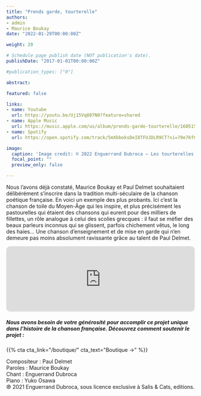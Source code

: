 ```yaml
---
title: "Prends garde, tourterelle"
authors:
- admin
- Maurice Boukay
date: "2022-01-29T00:00:00Z"

weight: 20

# Schedule page publish date (NOT publication's date).
publishDate: "2017-01-01T00:00:00Z"

#publication_types: ["0"]

abstract: 

featured: false

links:
- name: Youtube
  url: https://youtu.be/Uj15Vq807N0?feature=shared
- name: Apple Music
  url: https://music.apple.com/us/album/prends-garde-tourterelle/1605151108?i=1605151712
- name: Spotify
  url: https://open.spotify.com/track/5mXbboksDeI8TFUJDLR9CT?si=79e76f659bf54ad7

image:
  caption: 'Image credit: © 2022 Enguerrand Dubroca – Les tourterelles – Recommandation, éditions Bergeret / Collection Lequy http://fantaisiesbergeret.free.fr'
  focal_point: ""
  preview_only: false

---
```


Nous l’avons déjà constaté, Maurice Boukay et Paul Delmet souhaitaient délibérément s’inscrire dans la tradition multi-séculaire de la chanson poétique française. En voici un exemple des plus probants. Ici c’est la chanson de toile du Moyen-Âge qui les inspire, et plus précisément les pastourelles qui étaient des chansons qui eurent pour des milliers de fillettes, un rôle analogue à celui des scolies grecques : il faut se méfier des beaux parleurs inconnus qui se glissent, parfois chichement vêtus, le long des haies… Une chanson d’enseignement et de mise en garde qui n’en demeure pas moins absolument ravissante grâce au talent de Paul Delmet.


<iframe allow="autoplay *; encrypted-media *; fullscreen *; clipboard-write" frameborder="0" height="175" style="width:100%;max-width:720px;overflow:hidden;border-radius:10px;" sandbox="allow-forms allow-popups allow-same-origin allow-scripts allow-storage-access-by-user-activation allow-top-navigation-by-user-activation" src="https://embed.music.apple.com/us/album/prends-garde-tourterelle/1605151108?i=1605151712"></iframe>

##### Nous avons besoin de votre générosité pour accomplir ce projet unique dans l’histoire de la chanson française. Découvrez comment soutenir le projet :
{{% cta cta_link="/boutique/" cta_text="Boutique →" %}}

<p>Compositeur : Paul Delmet <br>
Paroles : Maurice Boukay<br>
Chant : Enguerrand Dubroca<br>
Piano : Yuko Osawa<br>
℗ 2021 Enguerrand Dubroca, sous licence exclusive à Salis & Cats, editions.</p>


